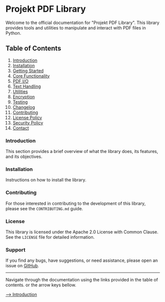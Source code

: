 # Projekt PDF Library

Welcome to the official documentation for "Projekt PDF Library". This library provides tools and utilities to manipulate and interact with PDF files in Python.

## Table of Contents

1. [Introduction](introduction.md)
2. [Installation](installation.md)
3. [Getting Started](getting-started.md)
4. [Core Functionality](core.md)
5. [PDF I/O](io.md)
6. [Text Handling](text.md)
7. [Utilities](utils.md)
8. [Encryption](encryption.md)
9. [Testing](testing.md)
10. [Changelog](changelog.md)
11. [Contributing](contributing.md)
12. [License Policy](https://github.com/mustafagandhi/projekt-pdf-lib/blob/main/LICENSE)
13. [Security Policy](https://github.com/mustafagandhi/projekt-pdf-lib/blob/main/SECURITY.md)
14. [Contact](mailto:148590629+mustafagandhi@users.noreply.github.com)

### Introduction

This section provides a brief overview of what the library does, its features, and its objectives.

### Installation

Instructions on how to install the library.

### Contributing

For those interested in contributing to the development of this library, please see the `CONTRIBUTING.md` guide.

### License

This library is licensed under the Apache 2.0 License with Common Clause. See the `LICENSE` file for detailed information.

### Support

If you find any bugs, have suggestions, or need assistance, please open an issue on [GitHub](https://github.com/mustafagandhi/projekt-pdf-lib).

---

Navigate through the documentation using the links provided in the table of contents. or the arrow keys bellow. 

[--> Introduction](introduction.md)
